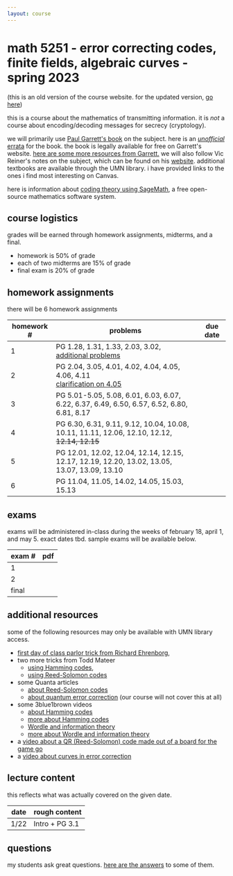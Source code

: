 ```yaml
---
layout: course
---
```


# math 5251 - error correcting codes, finite fields, algebraic curves - spring 2023

(this is an old version of the course website. for the updated version, [go here](https://trevorkarn.github.io/5251))

this is a course about the mathematics of transmitting information.
it is *not* a course about encoding/decoding messages for secrecy (cryptology).

we will primarily use [Paul Garrett's book](https://www-users.cse.umn.edu/~garrett/coding/CodingNotes.pdf) on the subject.
here is an [*unofficial* errata](https://trevorkarn.github.io/assets/5251/pgerrata.pdf) for the book.
the book is legally available for free on Garrett's website. [here are some more resources from Garrett.](https://www-users.cse.umn.edu/~garrett/coding/)
we will also follow Vic Reiner's notes on the subject, which can be found on his
[website](https://www-users.cse.umn.edu/~reiner/Classes/5251_Fall2024_syllabus.html).
additional textbooks are available through the UMN library.
i have provided links to the ones i find most interesting on Canvas.

here is information about [coding theory using SageMath](https://doc.sagemath.org/html/en/reference/coding/index.html), a free open-source mathematics software system.

## course logistics

grades will be earned through homework assignments, midterms, and a final.

- homework is 50% of grade
- each of two midterms are 15% of grade
- final exam is 20% of grade

## homework assignments

there will be 6 homework assignments

| homework #      | problems                                                                                                                  | due date |
| --------------- | ------------------------------------------------------------------------------------------------------------------------- | -------- |
| 1               | PG 1.28, 1.31, 1.33, 2.03, 3.02, <br>[additional problems](/assets/5251/hwk1-extra-prob.pdf)  | |
| 2               | PG 2.04, 3.05, 4.01, 4.02, 4.04, 4.05, 4.06, 4.11 <br>[clarification on 4.05](/assets/5251/hwk2.pdf)                      | |
| 3               | PG 5.01-5.05, 5.08, 6.01, 6.03, 6.07, 6.22, 6.37, 6.49, 6.50, 6.57, 6.52, 6.80, 6.81, 8.17                                | |
| 4               | PG 6.30, 6.31, 9.11, 9.12, 10.04, 10.08, 10.11, 11.11, 12.06, 12.10, 12.12, ~~12.14, 12.15~~                              | |
| 5               | PG 12.01, 12.02, 12.04, 12.14, 12.15, 12.17, 12.19, 12.20, 13.02, 13.05, 13.07, 13.09, 13.10                              | |
| 6               | PG 11.04, 11.05, 14.02, 14.05, 15.03, 15.13                                                                               | |

## exams

exams will be administered in-class during the weeks of february 18, april 1, and may 5. exact dates tbd. sample exams will be available below.

| exam #          | pdf                |
| --------------- | ---------------------------------------------  |
| 1               |            |
| 2               |             |
| final           |  |

## additional resources

some of the following resources may only be available with UMN library access.

- [first day of class parlor trick from Richard Ehrenborg](https://www.ms.uky.edu/~jrge/Papers/Hamming.pdf), 
- two more tricks from Todd Mateer
    * [using Hamming codes](https://www.tandfonline.com/doi/abs/10.4169/mathhorizons.21.2.9), 
    * [using Reed-Solomon codes](https://www-jstor-org.ezp1.lib.umn.edu/stable/10.4169/math.mag.87.2.125?searchText=Math+Horizons,+special+issue+on+Codes,+Cryptography+and+National+Security,)
- some Quanta articles
    * [about Reed-Solomon codes](https://www.quantamagazine.org/the-basic-algebra-behind-secret-codes-and-space-communication-20230123/)
    * [about quantum error correction](https://www.quantamagazine.org/quantum-computers-cross-critical-error-threshold-20241209/) (our course will not cover this at all)
- some 3blue1brown videos
    * [about Hamming codes](https://www.youtube.com/watch?v=X8jsijhllIA) 
    * [more about Hamming codes](https://youtu.be/b3NxrZOu_CE?si=X5gL5qaQvVE3Zc8I)
    * [Wordle and information theory](https://youtu.be/v68zYyaEmEA?si=to7ugU1EwQiXv3nK)
    * [more about Wordle and information theory](https://youtu.be/fRed0Xmc2Wg?si=LfOaiIiTyILrRFx8)
- a [video about a QR (Reed-Solomon) code made out of a board for the game go](https://youtu.be/w5ebcowAJD8?si=asJDf52VJWfp6kux)
- a [video about curves in error correction](https://youtu.be/CcZf_7Fb4Us?si=d9z-cD_0ZqQbdmHE)

## lecture content

this reflects what was actually covered on the given date. 

| date  | rough content          |
| ----- | ------------           |
| 1/22  | Intro + PG 3.1         |


## questions

my students ask great questions. [here are the answers](/assets/5251/answers.pdf) to some of them.
